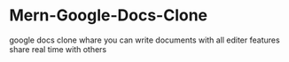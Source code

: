# Mern-Google-Docs-Clone
google docs clone whare you can write documents with all editer features share real time with others
